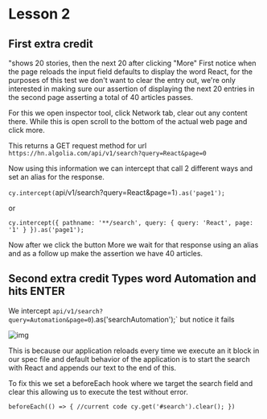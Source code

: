 # Lesson 2
## First extra credit

"shows 20 stories, then the next 20 after clicking "More"
First notice when the page reloads the input field defaults to display the word React, for the purposes of this test we don't want to clear the entry out, we're only interested in making sure our assertion of displaying the next 20 entries in the second page asserting a total of 40 articles passes.

For this we open inspector tool, click Network tab, clear out any content there.  While this is open scroll to the bottom of the actual web page and click more.

This returns a GET request method for url `https://hn.algolia.com/api/v1/search?query=React&page=0`

Now using this information we can intercept that call 2 different ways and set an alias for the response.

`cy.intercept(`api/v1/search?query=React&page=1`).as('page1');`

or

`cy.intercept({
        pathname: '**/search',
        query: {
          query: 'React',
          page: '1'
        }
      }).as('page1');`

Now after we click the button More we wait for that response using an alias and as a follow up make the assertion we have 40 articles.

## Second extra credit Types word Automation and hits ENTER
We intercept `api/v1/search?query=Automation&page=0`).as('searchAutomation');` but notice it fails

![img](/cypress-advanced-course/images/image_01.png)

This is because our application reloads every time we execute an it block in our spec file and default behavior of the application is to start the search with React and appends our text to the end of this.

To fix this we set a beforeEach hook where we target the search field and clear this allowing us to execute the test without error.

`beforeEach(() => {
    //current code
    cy.get('#search').clear();
  })`
